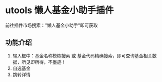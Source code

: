 # utools 懒人基金小助手插件

前往插件市场搜索："懒人基金小助手"即可获取

## 功能介绍

1. 输入框中：基金名称模糊搜索 或 基金代码精确搜索，即可查询基金相关数据，所见即所得，不墨迹！
2. 自选基金
3. 跳转详情
